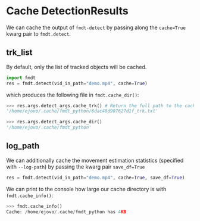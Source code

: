 # Cache DetectionResults 

We can cache the output of `fmdt-detect` by passing along the `cache=True` kwarg 
pair to `fmdt.detect`.

## trk_list

By default, only the list of tracked objects will be cached.

```Python
import fmdt
res = fmdt.detect(vid_in_path="demo.mp4", cache=True)
```

which produces the following file in `fmdt.cache_dir()`:

```Python
>>> res.args.detect_args.cache_trk() # Return the full path to the cached file
'/home/ejovo/.cache/fmdt_python/6dac48d907627d1f_trk.txt'

>>> res.args.detect_args.cache_dir()
'/home/ejovo/.cache/fmdt_python'
```

## log_path

We can additionally cache the movement estimation statistics (specified with 
`--log-path`) by passing the kwarg pair `save_df=True`

```Python
res = fmdt.detect(vid_in_path="demo.mp4", cache=True, save_df=True)
```

We can print to the console how large our cache directory is with 
`fmdt.cache_info()`:

```Python
>>> fmdt.cache_info()
Cache: /home/ejovo/.cache/fmdt_python has 4KB
```
